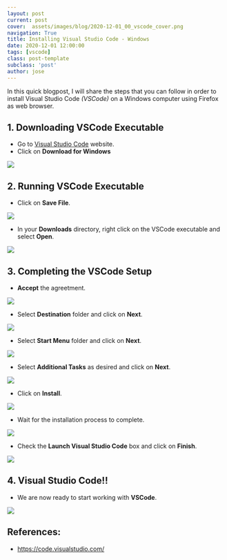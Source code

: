 ```yaml
---
layout: post
current: post
cover:  assets/images/blog/2020-12-01_00_vscode_cover.png
navigation: True
title: Installing Visual Studio Code - Windows
date: 2020-12-01 12:00:00
tags: [vscode]
class: post-template
subclass: 'post'
author: jose
---
```


In this quick blogpost, I will share the steps that you can follow in order to install Visual Studio Code *(VSCode)* on a Windows computer using Firefox as web browser.

## 1. Downloading VSCode Executable
* Go to [Visual Studio Code](https://code.visualstudio.com/) website.
* Click on **Download for Windows**

![](assets/images/blog/2020-12-01_01_download_vscode_windows.png#left)

## 2. Running VSCode Executable
* Click on **Save File**.

![](assets/images/blog/2020-12-01_02_save_vscode_executable.png)

* In your **Downloads** directory, right click on the VSCode executable and select **Open**.

![](assets/images/blog/2020-12-01_03_open_executable.png)

## 3. Completing the VSCode Setup

* **Accept** the agreetment.

![](assets/images/blog/2020-12-01_04_agreetment.png)

* Select **Destination** folder and click on **Next**.

![](assets/images/blog/2020-12-01_05_destination_location.png)

* Select **Start Menu** folder and click on **Next**.

![](assets/images/blog/2020-12-01_06_start_menu.png)

* Select **Additional Tasks** as desired and click on **Next**.

![](assets/images/blog/2020-12-01_07_additional_tasks.png)

* Click on **Install**.

![](assets/images/blog/2020-12-01_08_install.png)

* Wait for the installation process to complete.

![](assets/images/blog/2020-12-01_09_wait_installation_process.png)

* Check the **Launch Visual Studio Code** box and click on **Finish**.

![](assets/images/blog/2020-12-01_10_finish.png)

## 4. Visual Studio Code!!

* We are now ready to start working with **VSCode**.

![](assets/images/blog/2020-12-01_11_vscode_ready.png)

## References:

*  https://code.visualstudio.com/